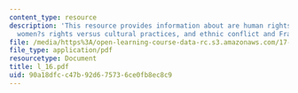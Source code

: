 ```yaml
---
content_type: resource
description: 'This resource provides information about are human rights universal?:
  women?s rights versus cultural practices, and ethnic conflict and France.'
file: /media/https%3A/open-learning-course-data-rc.s3.amazonaws.com/17-523-ethnicity-and-race-in-world-politics-fall-2005/90a18dfcc47b92d675736ce0fb8ec8c9_l_16.pdf
file_type: application/pdf
resourcetype: Document
title: l_16.pdf
uid: 90a18dfc-c47b-92d6-7573-6ce0fb8ec8c9
---
```

